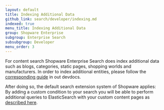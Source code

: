 ```yaml
---
layout: default
title: Indexing Additional Data
github_link: search/developer/indexing.md
indexed: true
menu_title: Indexing Additional Data
group: Shopware Enterprise
subgroup: Enterprise Search
subsubgroup: Developer
menu_order: 3
---
```


For content search Shopware Enterprise Search does index additional data such as blogs, categories, static pages,
shopping worlds and manufacturers. In order to index additional entities, please follow the [corresponding guide](https://developers.shopware.com/developers-guide/elasticsearch/#indexing-additional-data)
in out devdocs.

After doing so, the default search extension system of Shopware applies: By adding a custom condition to your search
you will be able to perform additional queries to ElasticSearch with your custom content pages as [described here](https://developers.shopware.com/developers-guide/elasticsearch/#extend-product-search-query).
